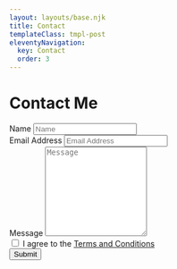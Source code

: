 ```yaml
---
layout: layouts/base.njk
title: Contact
templateClass: tmpl-post
eleventyNavigation:
  key: Contact
  order: 3
---
```


<div class="container py-4">

  <h1 class="display-4 mb-5">Contact Me</h1>
  <form name="contact" method="POST" data-netlify="true">

  <div class="mb-3">
      <label class="form-label" for="name">Name</label>
      <input class="form-control" name="name" type="text" placeholder="Name" required />
    </div>

  <div class="mb-3">
      <label class="form-label" for="emailAddress">Email Address</label>
      <input class="form-control" name="emailAddress" type="email" placeholder="Email Address" required/>
    </div>

  <div class="mb-3">
      <label class="form-label" for="message">Message</label>
      <textarea class="form-control" name="message" type="text" placeholder="Message" style="height: 10rem;" required></textarea>
    </div>

  <div class="form-check mb-3">
  <input class="form-check-input" type="checkbox" value="" name="flexCheckDefault" required>
  <label class="form-check-label" for="flexCheckDefault">
    I agree to the <a href="/contact/tnc/index.html">Terms and Conditions</a>
  </label>

  <div class="d-grid my-5">
      <button class="btn btn-primary btn-lg" type="submit">Submit</button>
    </div>
</div>

  </form>

</div>
